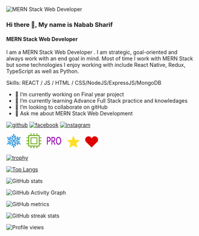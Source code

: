 
![MERN Stack Web Developer](https://qph.cf2.quoracdn.net/main-qimg-073ea8b86447ed9310e7e73bd89894b3)

### Hi there 👋, My name is Nabab Sharif
#### MERN Stack Web Developer

I am a MERN Stack Web Developer . I am strategic, goal-oriented and always work with an end goal in mind. Most of time I work with MERN Stack but some technologies I enjoy working with include React Native, Redux, TypeScript as well as Python.

Skills: REACT / JS / HTML / CSS/NodeJS/ExpressJS/MongoDB

- 🔭 I’m currently working on Final year project 
- 🌱 I’m currently learning Advance Full Stack practice and knowledages
- 👯 I’m looking to collaborate on gitHub 
- 💬 Ask me about MERN Stack Web Development 


[<img src='https://cdn.jsdelivr.net/npm/simple-icons@3.0.1/icons/github.svg' alt='github' height='40'>](https://github.com/NababSharif2)  [<img src='https://cdn.jsdelivr.net/npm/simple-icons@3.0.1/icons/facebook.svg' alt='facebook' height='40'>](https://www.facebook.com/mdnababshorif.mozumder.9)  [<img src='https://cdn.jsdelivr.net/npm/simple-icons@3.0.1/icons/instagram.svg' alt='instagram' height='40'>](https://www.instagram.com/MDNababSharif/)  

<a href='https://archiveprogram.github.com/'><img src='https://raw.githubusercontent.com/acervenky/animated-github-badges/master/assets/acbadge.gif' width='40' height='40'></a> <a href='https://docs.github.com/en/developers'><img src='https://raw.githubusercontent.com/acervenky/animated-github-badges/master/assets/devbadge.gif' width='40' height='40'></a> <a href='https://github.com/pricing'><img src='https://raw.githubusercontent.com/acervenky/animated-github-badges/master/assets/pro.gif' width='40' height='40'></a> <a href='https://stars.github.com/'><img src='https://raw.githubusercontent.com/acervenky/animated-github-badges/master/assets/starbadge.gif' width='35' height='35'></a> <a href='https://docs.github.com/en/github/supporting-the-open-source-community-with-github-sponsors'><img src='https://raw.githubusercontent.com/acervenky/animated-github-badges/master/assets/sponsorbadge.gif' width='35' height='35'></a> 

[![trophy](https://github-profile-trophy.vercel.app/?username=NababSharif2)](https://github.com/ryo-ma/github-profile-trophy)

[![Top Langs](https://github-readme-stats.vercel.app/api/top-langs/?username=NababSharif2)](https://github.com/anuraghazra/github-readme-stats)

![GitHub stats](https://github-readme-stats.vercel.app/api?username=NababSharif2&show_icons=true&count_private=true)  

![GitHub Activity Graph](https://activity-graph.herokuapp.com/graph?username=NababSharif2)  

![GitHub metrics](https://metrics.lecoq.io/NababSharif2)  

![GitHub streak stats](https://github-readme-streak-stats.herokuapp.com/?user=NababSharif2)  

![Profile views](https://gpvc.arturio.dev/NababSharif2)
